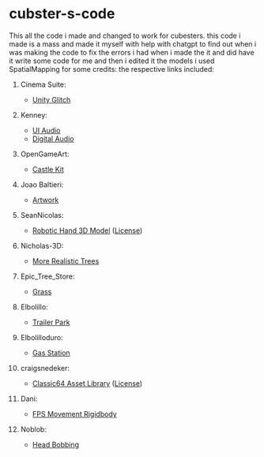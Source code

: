 # cubster-s-code
This all the code i made and changed to work for cubesters.
this code i made is a mass and made it myself with help with chatgpt to find out when i was making the code to fix the errors i had when i made the it and did have it write some code for me and then i edited it
the models i used SpatialMapping for some
credits: the respective links included:
1. Cinema Suite:
    - [Unity Glitch](https://github.com/staffantan/unityglitch)

2. Kenney:
    - [UI Audio](https://www.kenney.nl/assets/ui-audio)
    - [Digital Audio](https://www.kenney.nl/assets/digital-audio)

3. OpenGameArt:
    - [Castle Kit](https://opengameart.org/content/castle-kit)

4. Joao Baltieri:
    - [Artwork](https://joaobaltieriart.framer.website/downloads)

5. SeanNicolas:
    - [Robotic Hand 3D Model](https://sketchfab.com/3d-models/robotic-hand-3e284b06bbb84d858f85f7a246cd65df) ([License](https://creativecommons.org/licenses/by/4.0/))

6. Nicholas-3D:
    - [More Realistic Trees](https://sketchfab.com/3d-models/more-realistic-trees-free-b5b506fc4f5d4af9b54628...)

7. Epic_Tree_Store:
    - [Grass](https://sketchfab.com/3d-models/grass-e58b89ba5b5047338210dbcf730f7b05)

8. Elbolillo:
    - [Trailer Park](https://sketchfab.com/3d-models/trailer-park-3703c4cba0ec451582edb70d868c573)

9. Elbolilloduro:
    - [Gas Station](https://elbolilloduro.itch.io/gas-station)

10. craigsnedeker:
    - [Classic64 Asset Library](https://craigsnedeker.itch.io/classic64-asset-library) ([License](https://creativecommons.org/public-domain/cc0/))

11. Dani:
    - [FPS Movement Rigidbody](https://github.com/DaniDevy/FPS_Movement_Rigidbody)

12. Noblob:
    - [Head Bobbing](https://github.com/Noblob/Head-Bobbing)
